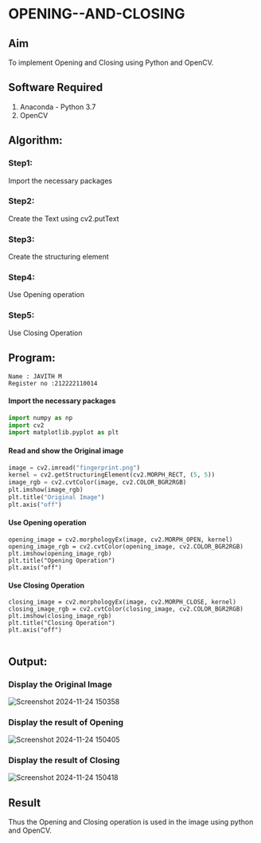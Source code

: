 # OPENING--AND-CLOSING
## Aim
To implement Opening and Closing using Python and OpenCV.

## Software Required
1. Anaconda - Python 3.7
2. OpenCV
## Algorithm:
### Step1:
Import the necessary packages

### Step2:
Create the Text using cv2.putText
### Step3:
Create the structuring element

### Step4:
Use Opening operation

### Step5:
Use Closing Operation



 
## Program:
```
Name : JAVITH M 
Register no :212222110014
```

#### Import the necessary packages

``` Python
import numpy as np
import cv2
import matplotlib.pyplot as plt
```

#### Read and show the Original image

``` Python
image = cv2.imread("fingerprint.png")
kernel = cv2.getStructuringElement(cv2.MORPH_RECT, (5, 5))
image_rgb = cv2.cvtColor(image, cv2.COLOR_BGR2RGB)
plt.imshow(image_rgb)
plt.title("Original Image")
plt.axis("off")
```



#### Use Opening operation

```
opening_image = cv2.morphologyEx(image, cv2.MORPH_OPEN, kernel)
opening_image_rgb = cv2.cvtColor(opening_image, cv2.COLOR_BGR2RGB)
plt.imshow(opening_image_rgb)
plt.title("Opening Operation")
plt.axis("off")
```


#### Use Closing Operation

```
closing_image = cv2.morphologyEx(image, cv2.MORPH_CLOSE, kernel)
closing_image_rgb = cv2.cvtColor(closing_image, cv2.COLOR_BGR2RGB)
plt.imshow(closing_image_rgb)
plt.title("Closing Operation")
plt.axis("off")


```
## Output:

### Display the Original Image

![Screenshot 2024-11-24 150358](https://github.com/user-attachments/assets/ec26878f-dc68-4f16-a314-03aa8e2fb797)



### Display the result of Opening

![Screenshot 2024-11-24 150405](https://github.com/user-attachments/assets/6ef68aee-f32f-492c-91f7-720a37bb2808)

### Display the result of Closing

![Screenshot 2024-11-24 150418](https://github.com/user-attachments/assets/18c9126b-a660-4be7-be5b-1661e5fe44fa)



## Result
Thus the Opening and Closing operation is used in the image using python and OpenCV.

